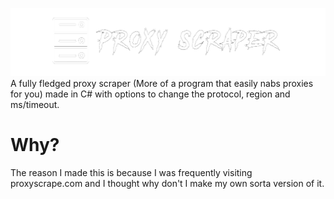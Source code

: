 ![Fullscreen](https://raw.githubusercontent.com/russianheavy1337/Proxy-Scraper/main/pslogo.png)
A fully fledged proxy scraper (More of a program that easily nabs proxies for you) made in C# with options to change the protocol, region and ms/timeout.

# Why?
The reason I made this is because I was frequently visiting proxyscrape.com and I thought why don't I make my own sorta version of it.
